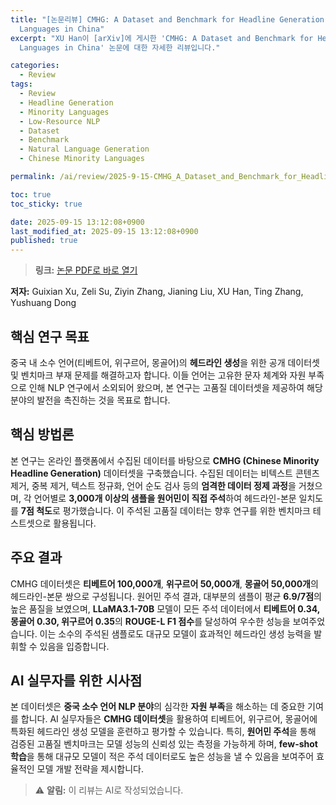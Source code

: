 ```yaml
---
title: "[논문리뷰] CMHG: A Dataset and Benchmark for Headline Generation of Minority
  Languages in China"
excerpt: "XU Han이 [arXiv]에 게시한 'CMHG: A Dataset and Benchmark for Headline Generation of Minority
  Languages in China' 논문에 대한 자세한 리뷰입니다."

categories:
  - Review
tags:
  - Review
  - Headline Generation
  - Minority Languages
  - Low-Resource NLP
  - Dataset
  - Benchmark
  - Natural Language Generation
  - Chinese Minority Languages

permalink: /ai/review/2025-9-15-CMHG_A_Dataset_and_Benchmark_for_Headline_Generation_of_Minority_Languages_in_China/

toc: true
toc_sticky: true

date: 2025-09-15 13:12:08+0900
last_modified_at: 2025-09-15 13:12:08+0900
published: true
---
```

> **링크:** [논문 PDF로 바로 열기](https://arxiv.org/abs/2509.09990)

**저자:** Guixian Xu, Zeli Su, Ziyin Zhang, Jianing Liu, XU Han, Ting Zhang, Yushuang Dong



## 핵심 연구 목표
중국 내 소수 언어(티베트어, 위구르어, 몽골어)의 **헤드라인 생성**을 위한 공개 데이터셋 및 벤치마크 부재 문제를 해결하고자 합니다. 이들 언어는 고유한 문자 체계와 자원 부족으로 인해 NLP 연구에서 소외되어 왔으며, 본 연구는 고품질 데이터셋을 제공하여 해당 분야의 발전을 촉진하는 것을 목표로 합니다.

## 핵심 방법론
본 연구는 온라인 플랫폼에서 수집된 데이터를 바탕으로 **CMHG (Chinese Minority Headline Generation)** 데이터셋을 구축했습니다. 수집된 데이터는 비텍스트 콘텐츠 제거, 중복 제거, 텍스트 정규화, 언어 순도 검사 등의 **엄격한 데이터 정제 과정**을 거쳤으며, 각 언어별로 **3,000개 이상의 샘플을 원어민이 직접 주석**하여 헤드라인-본문 일치도를 **7점 척도**로 평가했습니다. 이 주석된 고품질 데이터는 향후 연구를 위한 벤치마크 테스트셋으로 활용됩니다.

## 주요 결과
CMHG 데이터셋은 **티베트어 100,000개**, **위구르어 50,000개**, **몽골어 50,000개**의 헤드라인-본문 쌍으로 구성됩니다. 원어민 주석 결과, 대부분의 샘플이 평균 **6.9/7점**의 높은 품질을 보였으며, **LLaMA3.1-70B** 모델이 모든 주석 데이터에서 **티베트어 0.34, 몽골어 0.30, 위구르어 0.35**의 **ROUGE-L F1 점수**를 달성하여 우수한 성능을 보여주었습니다. 이는 소수의 주석된 샘플로도 대규모 모델이 효과적인 헤드라인 생성 능력을 발휘할 수 있음을 입증합니다.

## AI 실무자를 위한 시사점
본 데이터셋은 **중국 소수 언어 NLP 분야**의 심각한 **자원 부족**을 해소하는 데 중요한 기여를 합니다. AI 실무자들은 **CMHG 데이터셋**을 활용하여 티베트어, 위구르어, 몽골어에 특화된 헤드라인 생성 모델을 훈련하고 평가할 수 있습니다. 특히, **원어민 주석**을 통해 검증된 고품질 벤치마크는 모델 성능의 신뢰성 있는 측정을 가능하게 하며, **few-shot 학습**을 통해 대규모 모델이 적은 주석 데이터로도 높은 성능을 낼 수 있음을 보여주어 효율적인 모델 개발 전략을 제시합니다.

> ⚠️ **알림:** 이 리뷰는 AI로 작성되었습니다.